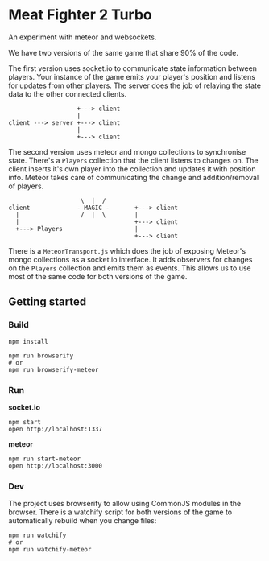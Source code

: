 # Meat Fighter 2 Turbo

An experiment with meteor and websockets.

We have two versions of the same game that share 90% of the code.

The first version uses socket.io to communicate state information between players. Your instance of the game emits your player's position and listens for updates from other players. The server does the job of relaying the state data to the other connected clients.

```
                   +---> client
                   |
client ---> server +---> client
                   |
                   +---> client
```

The second version uses meteor and mongo collections to synchronise state. There's a `Players` collection that the client listens to changes on. The client inserts it's own player into the collection and updates it with position info. Meteor takes care of communicating the change and addition/removal of players.

```
                    \  |  /
client             - MAGIC -       +---> client
  |                 /  |  \        |
  |                                +---> client
  +---> Players                    |
                                   +---> client
```

There is a `MeteorTransport.js` which does the job of exposing Meteor's mongo collections as a socket.io interface. It adds observers for changes on the `Players` collection and emits them as events. This allows us to use most of the same code for both versions of the game.

## Getting started

### Build

```
npm install
```

```
npm run browserify
# or
npm run browserify-meteor
```

### Run

**socket.io**
```
npm start
open http://localhost:1337
```

**meteor**
```
npm run start-meteor
open http://localhost:3000
```

### Dev

The project uses browserify to allow using CommonJS modules in the browser. There is a watchify script for both versions of the game to automatically rebuild when you change files:

```
npm run watchify
# or
npm run watchify-meteor
```